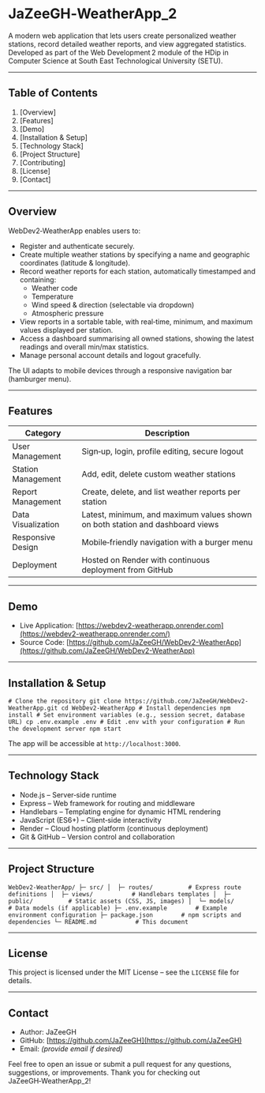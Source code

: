 # JaZeeGH‑WeatherApp_2

A modern web application that lets users create personalized weather stations, record detailed weather reports, and view aggregated statistics. Developed as part of the Web Development 2 module of the HDip in Computer Science at South East Technological University (SETU).

* * *

## Table of Contents

1.  [Overview]
2.  [Features]
3.  [Demo]
4.  [Installation & Setup]
5.  [Technology Stack]
6.  [Project Structure]
7.  [Contributing]
8.  [License]
9.  [Contact]

* * *

## Overview

WebDev2‑WeatherApp enables users to:

*   Register and authenticate securely.
*   Create multiple weather stations by specifying a name and geographic coordinates (latitude & longitude).
*   Record weather reports for each station, automatically timestamped and containing:
    *   Weather code
    *   Temperature
    *   Wind speed & direction (selectable via dropdown)
    *   Atmospheric pressure
*   View reports in a sortable table, with real‑time, minimum, and maximum values displayed per station.
*   Access a dashboard summarising all owned stations, showing the latest readings and overall min/max statistics.
*   Manage personal account details and logout gracefully.

The UI adapts to mobile devices through a responsive navigation bar (hamburger menu).

* * *

## Features

| Category | Description |
| --- | --- |
| User Management | Sign‑up, login, profile editing, secure logout |
| Station Management | Add, edit, delete custom weather stations |
| Report Management | Create, delete, and list weather reports per station |
| Data Visualization | Latest, minimum, and maximum values shown on both station and dashboard views |
| Responsive Design | Mobile‑friendly navigation with a burger menu |
| Deployment | Hosted on Render with continuous deployment from GitHub |

* * *

## Demo

*   Live Application: [https://webdev2-weatherapp.onrender.com](https://webdev2-weatherapp.onrender.com/)
*   Source Code: [https://github.com/JaZeeGH/WebDev2-WeatherApp](https://github.com/JaZeeGH/WebDev2-WeatherApp)

* * *

## Installation & Setup

`# Clone the repository git clone https://github.com/JaZeeGH/WebDev2-WeatherApp.git cd WebDev2-WeatherApp # Install dependencies npm install # Set environment variables (e.g., session secret, database URL) cp .env.example .env # Edit .env with your configuration # Run the development server npm start`

The app will be accessible at `http://localhost:3000`.

* * *

## Technology Stack

*   Node.js – Server‑side runtime
*   Express – Web framework for routing and middleware
*   Handlebars – Templating engine for dynamic HTML rendering
*   JavaScript (ES6+) – Client‑side interactivity
*   Render – Cloud hosting platform (continuous deployment)
*   Git & GitHub – Version control and collaboration

* * *

## Project Structure

`WebDev2-WeatherApp/ ├─ src/ │  ├─ routes/          # Express route definitions │  ├─ views/           # Handlebars templates │  ├─ public/          # Static assets (CSS, JS, images) │  └─ models/          # Data models (if applicable) ├─ .env.example        # Example environment configuration ├─ package.json        # npm scripts and dependencies └─ README.md           # This document`

* * *

## License

This project is licensed under the MIT License – see the `LICENSE` file for details.

* * *

## Contact

*   Author: JaZeeGH
*   GitHub: [https://github.com/JaZeeGH](https://github.com/JaZeeGH)
*   Email: _(provide email if desired)_

Feel free to open an issue or submit a pull request for any questions, suggestions, or improvements. Thank you for checking out JaZeeGH‑WeatherApp_2!